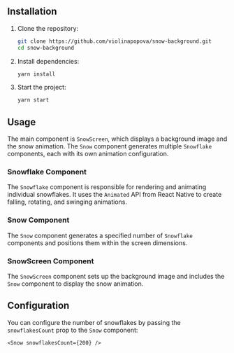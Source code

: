 
## Installation

1. Clone the repository:
    ```sh
    git clone https://github.com/violinapopova/snow-background.git
    cd snow-background
    ```

2. Install dependencies:
    ```sh
    yarn install
    ```

3. Start the project:
    ```sh
    yarn start
    ```

## Usage

The main component is `SnowScreen`, which displays a background image and the snow animation. The `Snow` component generates multiple `Snowflake` components, each with its own animation configuration.

### Snowflake Component

The `Snowflake` component is responsible for rendering and animating individual snowflakes. It uses the `Animated` API from React Native to create falling, rotating, and swinging animations.

### Snow Component

The `Snow` component generates a specified number of `Snowflake` components and positions them within the screen dimensions.

### SnowScreen Component

The `SnowScreen` component sets up the background image and includes the `Snow` component to display the snow animation.

## Configuration

You can configure the number of snowflakes by passing the `snowflakesCount` prop to the `Snow` component:

```tsx
<Snow snowflakesCount={200} />
